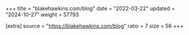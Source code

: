 +++
title = "blakehawkins.com/blog"
date = "2022-03-22"
updated = "2024-10-27"
weight = 57793

[extra]
source = "https://blakehawkins.com/blog"
ratio = 7
size = 56
+++
